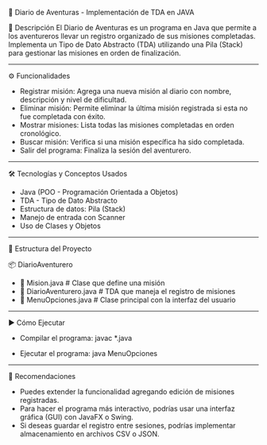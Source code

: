 📜 Diario de Aventuras - Implementación de TDA en JAVA

📌 Descripción
El Diario de Aventuras es un programa en Java que permite a los aventureros llevar un registro organizado de sus misiones completadas. 
Implementa un Tipo de Dato Abstracto (TDA) utilizando una Pila (Stack) para gestionar las misiones en orden de finalización.

------------------------------------------------------------------------------------------------------------------------

⚙️ Funcionalidades
* Registrar misión: Agrega una nueva misión al diario con nombre, descripción y nivel de dificultad.
* Eliminar misión: Permite eliminar la última misión registrada si esta no fue completada con éxito.
* Mostrar misiones: Lista todas las misiones completadas en orden cronológico.
* Buscar misión: Verifica si una misión específica ha sido completada.
* Salir del programa: Finaliza la sesión del aventurero.

------------------------------------------------------------------------------------------------------------------------

🛠️ Tecnologías y Conceptos Usados
- Java (POO - Programación Orientada a Objetos)
- TDA - Tipo de Dato Abstracto
- Estructura de datos: Pila (Stack)
- Manejo de entrada con Scanner
- Uso de Clases y Objetos

------------------------------------------------------------------------------------------------------------------------
📂 Estructura del Proyecto

📦 DiarioAventurero
 - 📜 Mision.java          # Clase que define una misión
 - 📜 DiarioAventurero.java # TDA que maneja el registro de misiones
 - 📜 MenuOpciones.java     # Clase principal con la interfaz del usuario

------------------------------------------------------------------------------------------------------------------------

▶️ Cómo Ejecutar
- Compilar el programa:
javac *.java

- Ejecutar el programa:
java MenuOpciones

------------------------------------------------------------------------------------------------------------------------
📌 Recomendaciones
- Puedes extender la funcionalidad agregando edición de misiones registradas.
- Para hacer el programa más interactivo, podrías usar una interfaz gráfica (GUI) con JavaFX o Swing.
- Si deseas guardar el registro entre sesiones, podrías implementar almacenamiento en archivos CSV o JSON.